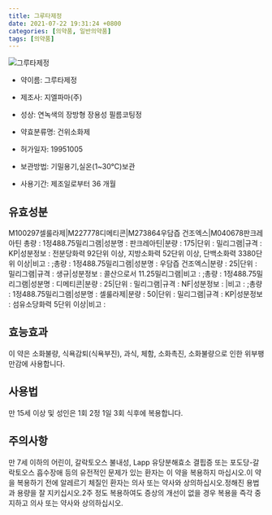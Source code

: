 ```yaml
---
title: 그루타제정
date: 2021-07-22 19:31:24 +0800
categories: [의약품, 일반의약품]
tags: [의약품]
---
```

![그루타제정](https://nedrug.mfds.go.kr/pbp/cmn/itemImageDownload/1NeFqpW1gZu)

- 약이름: 그루타제정
- 제조사: 지엘파마(주)
- 성상: 연녹색의 장방형 장용성 필름코팅정

- 약효분류명: 건위소화제
- 허가일자: 19951005
- 보관방법: 기밀용기,실온(1~30℃)보관
- 사용기간: 제조일로부터 36 개월
## 유효성분
M100297셀룰라제|M227778디메티콘|M273864우담즙 건조엑스|M040678판크레아틴
총량 : 1정488.75밀리그램|성분명 : 판크레아틴|분량 : 175|단위 : 밀리그램|규격 : KP|성분정보 : 전분당화력 92단위 이상, 지방소화력 52단위 이상, 단백소화력 3380단위 이상|비고 : ;총량 : 1정488.75밀리그램|성분명 : 우담즙 건조엑스|분량 : 25|단위 : 밀리그램|규격 : 생규|성분정보 : 콜산으로서 11.25밀리그램|비고 : ;총량 : 1정488.75밀리그램|성분명 : 디메티콘|분량 : 25|단위 : 밀리그램|규격 : NF|성분정보 : |비고 : ;총량 : 1정488.75밀리그램|성분명 : 셀룰라제|분량 : 50|단위 : 밀리그램|규격 : KP|성분정보 : 섬유소당화력 5단위 이상|비고 :
## 효능효과
이 약은 소화불량, 식욕감퇴(식욕부진), 과식, 체함, 소화촉진, 소화불량으로 인한 위부팽만감에 사용합니다.
## 사용법
만 15세 이상 및 성인은 1회 2정 1일 3회 식후에 복용합니다.
## 주의사항
만 7세 이하의 어린이, 갈락토오스 불내성, Lapp 유당분해효소 결핍증 또는 포도당-갈락토오스 흡수장애 등의 유전적인 문제가 있는 환자는 이 약을 복용하지 마십시오.이 약을 복용하기 전에 알레르기 체질인 환자는 의사 또는 약사와 상의하십시오.정해진 용법과 용량을 잘 지키십시오.2주 정도 복용하여도 증상의 개선이 없을 경우 복용을 즉각 중지하고 의사 또는 약사와 상의하십시오.

